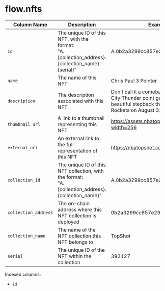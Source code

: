 # flow.nfts



<table><thead><tr><th>Column Name</th><th>Description</th><th>Example Value</th><th data-hidden>Data Type</th></tr></thead><tbody><tr><td><code>id</code></td><td>The unique ID of this NFT, with the format:<br>"A.{collection_address}.{collection_name}.{serial}"</td><td>A.0b2a3299cc857e29.TopShot.392127</td><td>CHARACTER VARYING</td></tr><tr><td><code>name</code></td><td>The name of this NFT</td><td>Chris Paul 3 Pointer</td><td>CHARACTER VARYING</td></tr><tr><td><code>description</code></td><td>The description associated with this NFT</td><td>Don’t call it a comeback! Veteran Oklahoma City Thunder point guard Chris Paul drains the beautiful stepback three against the Houston Rockets on August 31, 2020.</td><td>CHARACTER VARYING</td></tr><tr><td><code>thumbnail_url</code></td><td>A link to a thumbnail representing this NFT</td><td><a href="https://assets.nbatopshot.com/media/392127?width=256">https://assets.nbatopshot.com/media/392127?width=256</a></td><td>CHARACTER VARYING</td></tr><tr><td><code>external_url</code></td><td>An external link to the full representation of this NFT</td><td><a href="https://nbatopshot.com/moment/392127">https://nbatopshot.com/moment/392127</a></td><td>CHARACTER VARYING</td></tr><tr><td><code>collection_id</code></td><td>The unique ID of this NFT collection, with the format:<br>"A.{collection_address}.{collection_name}"</td><td>A.0b2a3299cc857e29.TopShot</td><td>CHARACTER VARYING</td></tr><tr><td><code>collection_address</code></td><td>The on-chain address where this NFT collection is deployed</td><td>0b2a3299cc857e29</td><td>CHARACTER VARYING</td></tr><tr><td><code>collection_name</code></td><td>The name of the NFT collection this NFT belongs to</td><td>TopShot</td><td>CHARACTER VARYING</td></tr><tr><td><code>serial</code></td><td>The unique ID of the NFT within the collection</td><td>392127</td><td>BIGINT</td></tr></tbody></table>

Indexed columns:

* `id`
